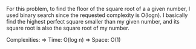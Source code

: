 For this problem, to find the floor of the square root of a a given number, I used binary search since the requested complexity is O(logn). I basically find the highest perfect square smaller than my given number, and its square root is also the square root of my number.

Complexities:
	=> Time: O(log n)
	=> Space: O(1)


